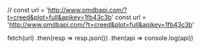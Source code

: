 // const url = 'http://www.omdbapi.com/?t=creed&plot=full&apikey=1fb43c3b'
const url = 'http://www.omdbapi.com/?t=creed&plot=full&apikey=1fb43c3b'


fetch(url)
.then(resp => resp.json())
.then(api => console.log(api))